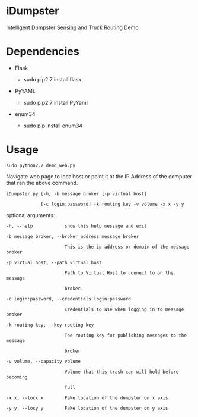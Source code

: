 iDumpster
=========

Intelligent Dumpster Sensing and Truck Routing Demo


# Dependencies

- Flask

    - sudo pip2.7 install flask

- PyYAML

    - sudo pip2.7 install PyYaml

- enum34

    - sudo pip install enum34

# Usage

    sudo python2.7 demo_web.py

Navigate web page to localhost or point it at the IP Address of the computer
that ran the above command.

    iDumpster.py [-h] -b message broker [-p virtual host]

                 [-c login:password] -k routing key -v volume -x x -y y

optional arguments:

    -h, --help            show this help message and exit

    -b message broker, --broker_address message broker

                          This is the ip address or domain of the message broker

    -p virtual host, --path virtual host

                          Path to Virtual Host to connect to on the message

                          broker.

    -c login:password, --credentials login:password

                          Credentials to use when logging in to message broker

    -k routing key, --key routing key

                          The routing key for publishing messages to the message

                          broker

    -v volume, --capacity volume

                          Volume that this trash can will hold before becoming

                          full

    -x x, --locx x        Fake location of the dumpster on x axis

    -y y, --locy y        Fake location of the dumpster on y axis


